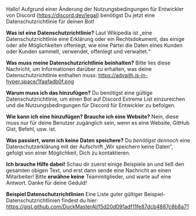 Hallo! Aufgrund einer Änderung der Nutzungsbedingungen für Entwickler von Discord (<https://discord.dev/legal>) benötigst Du jetzt eine Datenschutzrichtlinie für deinen Bot!

**Was ist eine Datenschutzrichtlinie?** Laut Wikipedia ist „eine Datenschutzrichtlinie eine Erklärung oder ein Rechtsdokument, das einige oder alle Möglichkeiten offenlegt, wie eine Partei die Daten eines Kunden oder Kunden sammelt, verwendet, offenlegt und verwaltet.“

**Was muss meine Datenschutzrichtlinie beinhalten?** Bitte lies diese Nachricht, um Informationen darüber zu erhalten, was deine Datenschutzrichtlinie enthalten muss: https://advaith.is-in-hyper.space/1faafadb0f.png

**Warum muss ich das hinzufügen?** Du benötigst eine gültige Datenschutzrichtlinie, um einen Bot auf Discord Extreme List einzureichen und die Nutzungsbedingungen für Discord für Entwickler zu befolgen.

**Wie kann ich eine hinzufügen? Brauche ich eine Website?** Nein, diese muss nur für deine Benutzer zugänglich sein, wenn es eine Website, GitHub Gist, Befehl, usw. ist.

**Was passiert, wenn ich keine Daten speichere?** Du _benötigst dennoch_ eine Datenschutzerklärung mit der Aufschrift „Wir speichern keine Daten“, gefolgt von einer Möglichkeit, Dich zu kontaktieren.

**Ich brauche Hilfe dabei!** Schau dir zuerst einige Beispiele an und ließ den gesamten obigen Text, und erst dann sende eine Nachricht an einen Mitarbeiter!
Bitte **erwähne keine** Teammitglieder, und warte auf eine Antwort. Danke für deine Geduld!

**Beispiel Datenschutzrichtlinien** Eine Liste guter gültiger Beispiel-Datenschutzrichtlinien findest du hier: <https://gist.github.com/DuckMasterAl/f5d20d091adf11fe87dcb4887c8b8a71>